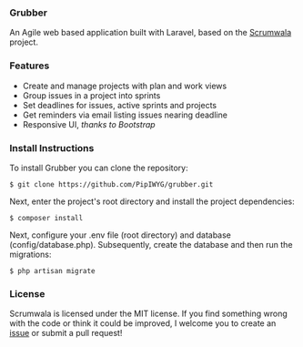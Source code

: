 ### Grubber
An Agile web based application built with Laravel, based on the <a href="https://github.com/modestkdr/scrumwala">Scrumwala</a> project.

### Features
* Create and manage projects with plan and work views
* Group issues in a project into sprints
* Set deadlines for issues, active sprints and projects
* Get reminders via email listing issues nearing deadline
* Responsive UI, *thanks to Bootstrap*

### Install Instructions
To install Grubber you can clone the repository:

```
$ git clone https://github.com/PipIWYG/grubber.git
```

Next, enter the project's root directory and install the project dependencies:

```
$ composer install
```

Next, configure your .env file (root directory) and database (config/database.php). Subsequently, create the database and then run the migrations:

```
$ php artisan migrate
```

### License
Scrumwala is licensed under the MIT license. If you find something wrong with the code or think it could be improved, I welcome you to create an <a href="https://github.com/modestkdr/scrumwala/issues">issue</a> or submit a pull request!
